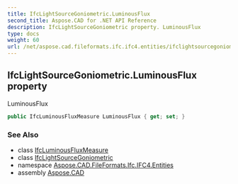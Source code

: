 ```yaml
---
title: IfcLightSourceGoniometric.LuminousFlux
second_title: Aspose.CAD for .NET API Reference
description: IfcLightSourceGoniometric property. LuminousFlux
type: docs
weight: 60
url: /net/aspose.cad.fileformats.ifc.ifc4.entities/ifclightsourcegoniometric/luminousflux/
---
```

## IfcLightSourceGoniometric.LuminousFlux property

LuminousFlux

```csharp
public IfcLuminousFluxMeasure LuminousFlux { get; set; }
```

### See Also

* class [IfcLuminousFluxMeasure](../../../aspose.cad.fileformats.ifc.ifc4.types/ifcluminousfluxmeasure/)
* class [IfcLightSourceGoniometric](../)
* namespace [Aspose.CAD.FileFormats.Ifc.IFC4.Entities](../../ifclightsourcegoniometric/)
* assembly [Aspose.CAD](../../../)


